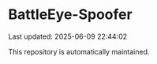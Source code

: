 # BattleEye-Spoofer

Last updated: 2025-06-09 22:44:02

This repository is automatically maintained.

